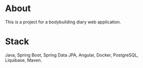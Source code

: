 # About
This is a project for a bodybuilding diary web application.

# Stack
Java, Spring Boot, Spring Data JPA, Angular, Docker, PostgreSQL, Liquibase, Maven.
